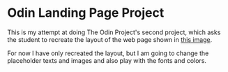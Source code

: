 # Odin Landing Page Project

This is my attempt at doing The Odin Project's second project, which asks the student to recreate the layout of the web page shown in [this image](https://cdn.statically.io/gh/TheOdinProject/curriculum/81a5d553f4073e593d23a6ab00d50eef8620796d/foundations/html_css/project/imgs/01.png).

For now I have only recreated the layout, but I am going to change the placeholder texts and images and also play with the fonts and colors.